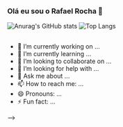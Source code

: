 ### Olá eu sou o Rafael Rocha 👋


![Anurag's GitHub stats](https://github-readme-stats.vercel.app/api?username=rafaelgot10&show_icons=true&theme=radical) ![Top Langs](https://github-readme-stats.vercel.app/api/top-langs/?username=rafaelgot10&layout=compact)

##

- 🔭 I’m currently working on ...
- 🌱 I’m currently learning ...
- 👯 I’m looking to collaborate on ...
- 🤔 I’m looking for help with ...
- 💬 Ask me about ...
- 📫 How to reach me: ...
- 😄 Pronouns: ...
- ⚡ Fun fact: ...

-->

